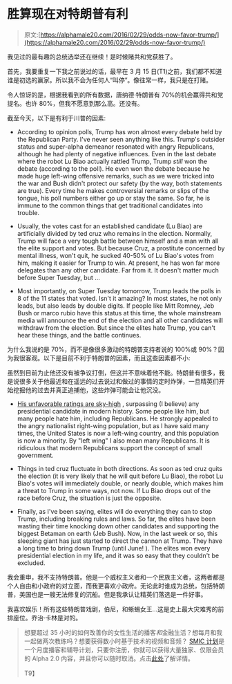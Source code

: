 # 胜算现在对特朗普有利

> 原文:[https://alphamale20.com/2016/02/29/odds-now-favor-trump/](https://alphamale20.com/2016/02/29/odds-now-favor-trump/)

我见过的最有趣的总统选举还在继续！是时候赌共和党获胜了。

首先，我要重复一下我之前说过的话，最早在 3 月 15 日(T1)之前，我们都不知道谁是初选的赢家。所以我不会为任何人“叫停”。像往常一样，我只是在打赌。

令人惊讶的是，根据我看到的所有数据，唐纳德·特朗普有 70%的机会赢得共和党提名。也许 80%，但我不愿意到那么高。还没有。

截至今天，以下是有利于川普的因素:

*   According to opinion polls, Trump has won almost every debate held by the Republican Party. I've never seen anything like this. Trump's outsider status and super-alpha demeanor resonated with angry Republicans, although he had plenty of negative influences. Even in the last debate where the robot Lu Biao actually rattled Trump, Trump *still* won the debate (according to the poll). He even won the debate because he made huge left-wing offensive remarks, such as we were tricked into the war and Bush didn't protect our safety (by the way, both statements are true). Every time he makes controversial remarks or slips of the tongue, his poll numbers either go up or stay the same. So far, he is immune to the common things that get traditional candidates into trouble.

*   Usually, the votes cast for an established candidate (Lu Biao) are artificially divided by ted cruz who remains in the election. Normally, Trump will face a very tough battle between himself and a man with all the elite support and votes. But because Cruz, a prostitute concerned by mental illness, won't quit, he sucked 40-50% of Lu Biao's votes from him, making it easier for Trump to win. At present, he has won far more delegates than any other candidate. Far from it. It doesn't matter much before Super Tuesday, but ...

*   Most importantly, on Super Tuesday tomorrow, Trump leads the polls in 8 of the 11 states that voted. Isn't it amazing? In most states, he not only leads, but also leads by double digits. If people like Mitt Romney, Jeb Bush or marco rubio have this status at this time, the whole mainstream media will announce the end of the election and all other candidates will withdraw from the election. But since the elites hate Trump, you can't hear these things, and the battle continues.

为什么我说的是 70%，而不是像很多激动的特朗普支持者说的 100%或 90%？因为我很客观。以下是目前不利于特朗普的因素，而且这些因素都不小:

虽然到目前为止他还没有被争议打倒，但这并不意味着他不能。特朗普有很多，我是说很多关于他最近和在遥远的过去说过和做过的事情的定时炸弹，一旦精英们开始挖掘他的过去并真正追捕他，这些炸弹可能会让他沉没。

*   [His unfavorable ratings are sky-high](http://www.realclearpolitics.com/epolls/other/trump_favorableunfavorable-5493.html) , surpassing (I believe) any presidential candidate in modern history. Some people like him, but many people hate him, including Republicans. He strongly appealed to the angry nationalist right-wing population, but as I have said many times, the United States is now a left-wing country, and this population is now a minority. By "left wing" I also mean many Republicans. It is ridiculous that modern Republicans support the concept of small government.

*   Things in ted cruz fluctuate in both directions. As soon as ted cruz quits the election (it is very likely that he will quit before Lu Biao), the robot Lu Biao's votes will immediately double, or nearly double, which makes him a threat to Trump in some ways, not now. If Lu Biao drops out of the race before Cruz, the situation is just the opposite.

*   Finally, as I've been saying, elites will do everything they can to stop Trump, including breaking rules and laws. So far, the elites have been wasting their time knocking down other candidates and supporting the biggest Betaman on earth (Jeb Bush). Now, in the last week or so, this sleeping giant has just started to direct the cannon at Trump. They have a long time to bring down Trump (until June! ). The elites won every presidential election in my life, and it was so easy that they couldn't be excluded.

我会重申，我不支持特朗普。他是一个威权主义者和一个民族主义者，这两者都是个人自由和小政府的对立面，而我更喜欢小政府。无论此时谁成为总统，包括特朗普，美国也是一艘无法修复的沉船。但是我承认让精英们落选是一件好事。

我喜欢娱乐！所有这些特朗普戏剧，伯尼，和蜥蜴女王...这是史上最大灾难秀的前排座位。乔治·卡林是对的。

> 想要超过 35 小时的如何改善你的女性生活的播客*和*金融生活？想每月和我一起做两次教练吗？想要获得数小时基于技术的视频和音频？ [SMIC 计划](https://alphamale20.kartra.com/page/vIL17)是一个月度播客和辅导计划，只要你注册，你就可以获得大量独家、仅限会员的 Alpha 2.0 内容，并且你可以随时取消。点击[此处](https://alphamale20.kartra.com/page/vIL17)了解详情。
> 
> T9】